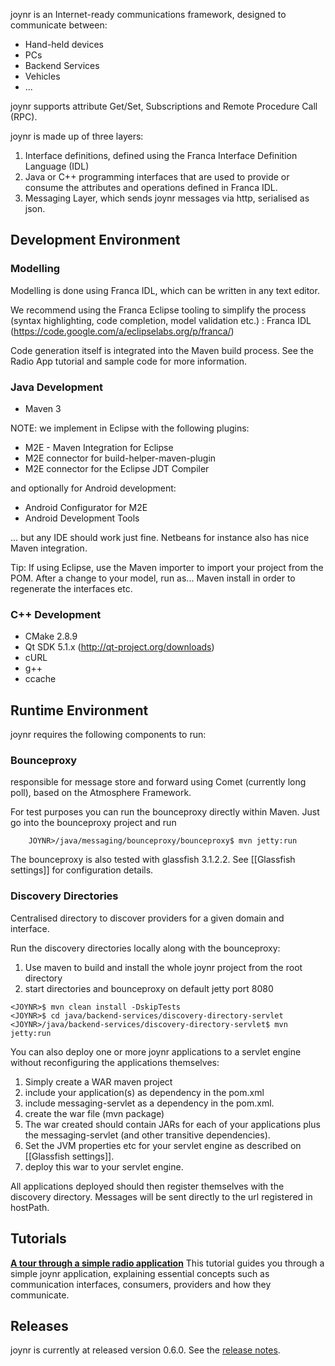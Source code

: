 joynr is an Internet-ready communications framework, designed to communicate between:
* Hand-held devices
* PCs
* Backend Services
* Vehicles
* ...

joynr supports attribute Get/Set, Subscriptions and Remote Procedure Call (RPC). 

joynr is made up of three layers:

1. Interface definitions, defined using the Franca Interface Definition Language (IDL)
1. Java or C++ programming interfaces that are used to provide or consume the attributes and operations defined in Franca IDL.
1. Messaging Layer, which sends joynr messages via http, serialised as json.

## Development Environment
### Modelling
Modelling is done using Franca IDL, which can be written in any text editor. 

We recommend using the Franca Eclipse tooling to simplify the process (syntax highlighting, code completion, model validation etc.) :
Franca IDL (https://code.google.com/a/eclipselabs.org/p/franca/) 

Code generation itself is integrated into the Maven build process. See the Radio App tutorial and sample code for more information.

### Java Development
* Maven 3

NOTE: we implement in Eclipse with the following plugins:
* M2E - Maven Integration for Eclipse
* M2E connector for build-helper-maven-plugin
* M2E connector for the Eclipse JDT Compiler

and optionally for Android development:
* Android Configurator for M2E	
* Android Development Tools

... but any IDE should work just fine. Netbeans for instance also has nice Maven integration.

Tip: If using Eclipse, use the Maven importer to import your project from the POM. After a change to your model, run as... Maven install in order to regenerate the interfaces etc.

### C++ Development
* CMake 2.8.9
* Qt SDK 5.1.x (http://qt-project.org/downloads)
* cURL
* g++
* ccache

## Runtime Environment
joynr requires the following components to run:
### Bounceproxy
responsible for message store and forward using Comet (currently long poll), based on the Atmosphere Framework. 

For test purposes you can run the bounceproxy directly within Maven. Just go into the bounceproxy project and run
```
    JOYNR>/java/messaging/bounceproxy/bounceproxy$ mvn jetty:run  
```

The bounceproxy is also tested with glassfish 3.1.2.2. See [[Glassfish settings]] for configuration details.

### Discovery Directories
Centralised directory to discover providers for a given domain and interface. 

Run the discovery directories locally along with the bounceproxy:

1. Use maven to build and install the whole joynr project from the root directory
1. start directories and bounceproxy on default jetty port 8080

```
<JOYNR>$ mvn clean install -DskipTests
<JOYNR>$ cd java/backend-services/discovery-directory-servlet
<JOYNR>/java/backend-services/discovery-directory-servlet$ mvn jetty:run
```

You can also deploy one or more joynr applications to a servlet engine without reconfiguring the applications themselves:

1. Simply create a WAR maven project
1. include your application(s) as dependency in the pom.xml
1. include messaging-servlet as a dependency in the pom.xml. 
1. create the war file (mvn package)
1. The war created should contain JARs for each of your applications plus the messaging-servlet (and other transitive dependencies). 
1. Set the JVM properties etc for your servlet engine as described on [[Glassfish settings]].
1. deploy this war to your servlet engine.

All applications deployed should then register themselves with the discovery directory. Messages will be sent directly to the url registered in hostPath.

## Tutorials
**[A tour through a simple radio application](Tutorial)**
This tutorial guides you through a simple joynr application, explaining essential concepts such as communication interfaces, consumers, providers and how they communicate.

## Releases
joynr is currently at released version 0.6.0. See the [release notes](History).